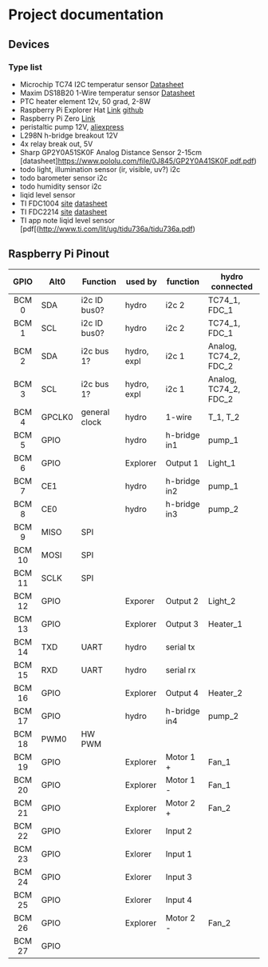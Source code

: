 # Project documentation

## Devices

### Type list

* Microchip TC74 I2C temperatur sensor [Datasheet](http://ww1.microchip.com/downloads/en/DeviceDoc/21462c.pdf)
* Maxim DS18B20 1-Wire temperatur sensor [Datasheet](http://datasheets.maximintegrated.com/en/ds/DS18B20.pdf)
* PTC heater element 12v, 50 grad, 2-8W
* Raspberry Pi Explorer Hat [Link](https://shop.pimoroni.com/products/explorer-hat) [github](https://github.com/pimoroni/explorer-hat)
* Raspberry Pi Zero [Link](https://www.raspberrypi.org/products/pi-zero/)
* peristaltic pump 12V, [aliexpress]()
* L298N h-bridge breakout 12V []()
* 4x relay break out, 5V []()
* Sharp GP2Y0A51SK0F Analog Distance Sensor 2-15cm [datasheet]https://www.pololu.com/file/0J845/GP2Y0A41SK0F.pdf.pdf)
* todo light, illumination sensor (ir, visible, uv?) i2c
* todo barometer sensor i2c
* todo humidity sensor i2c
* liqid level sensor
 * TI FDC1004 [site](http://www.ti.com/product/fdc1004) [datasheet](http://www.ti.com/lit/ds/symlink/fdc1004.pdf)
 * TI FDC2214 [site](http://www.ti.com/product/FDC2214) [datasheet]()
 * TI app note liqid level sensor [pdf[(http://www.ti.com/lit/ug/tidu736a/tidu736a.pdf)

## Raspberry Pi Pinout 

| GPIO    | Alt0    | Function      | used by     | function      | hydro connected       |
| :-----: | ------- | ------------- | ----------- | ------------- | -----------------     | 
| BCM  0  | SDA     | i2c ID bus0?  | hydro       | i2c 2         | TC74_1, FDC_1         |
| BCM  1  | SCL     | i2c ID bus0?  | hydro       | i2c 2         | TC74_1, FDC_1         |
| BCM  2  | SDA     | i2c bus 1?    | hydro, expl | i2c 1         | Analog, TC74_2, FDC_2 |
| BCM  3  | SCL     | i2c bus 1?    | hydro, expl | i2c 1         | Analog, TC74_2, FDC_2 |
| BCM  4  | GPCLK0  | general clock | hydro       | 1-wire        | T_1, T_2              |
| BCM  5  | GPIO    |               | hydro       | h-bridge in1  | pump_1                |
| BCM  6  | GPIO    |               | Explorer    | Output 1      | Light_1               |
| BCM  7  | CE1     |               | hydro       | h-bridge in2  | pump_1                |
| BCM  8  | CE0     |               | hydro       | h-bridge in3  | pump_2                |
| BCM  9  | MISO    | SPI           |             |               |                       |
| BCM 10  | MOSI    | SPI           |             |               |                       |
| BCM 11  | SCLK    | SPI           |             |               |                       |
| BCM 12  | GPIO    |               | Exporer     | Output 2      | Light_2
| BCM 13  | GPIO    |               | Explorer    | Output 3      | Heater_1
| BCM 14  | TXD     | UART          | hydro       | serial tx     |
| BCM 15  | RXD     | UART          | hydro       | serial rx     |
| BCM 16  | GPIO    |               | Explorer    | Output 4      | Heater_2
| BCM 17  | GPIO    |               | hydro       | h-bridge in4  | pump_2
| BCM 18  | PWM0    | HW PWM        |             |               |
| BCM 19  | GPIO    |               | Explorer    | Motor 1 +     | Fan_1
| BCM 20  | GPIO    |               | Explorer    | Motor 1 -     | Fan_1
| BCM 21  | GPIO    |               | Explorer    | Motor 2 +     | Fan_2
| BCM 22  | GPIO    |               | Exlorer     | Input 2       |
| BCM 23  | GPIO    |               | Exlorer     | Input 1       |
| BCM 24  | GPIO    |               | Exlorer     | Input 3       |
| BCM 25  | GPIO    |               | Exlorer     | Input 4       |
| BCM 26  | GPIO    |               | Explorer    | Motor 2 -     | Fan_2
| BCM 27  | GPIO    |               |             |               |

